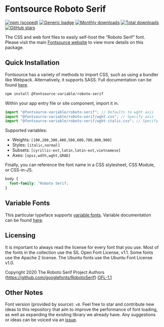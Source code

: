 # Fontsource Roboto Serif

[![npm (scoped)](https://img.shields.io/npm/v/@fontsource/roboto-serif?color=brightgreen)](https://www.npmjs.com/package/@fontsource/roboto-serif) [![Generic badge](https://img.shields.io/badge/fontsource-passing-brightgreen)](https://github.com/fontsource/fontsource) [![Monthly downloads](https://badgen.net/npm/dm/@fontsource/roboto-serif)](https://github.com/fontsource/fontsource) [![Total downloads](https://badgen.net/npm/dt/@fontsource/roboto-serif)](https://github.com/fontsource/fontsource) [![GitHub stars](https://img.shields.io/github/stars/fontsource/fontsource.svg?style=social&label=Star)](https://github.com/fontsource/fontsource/stargazers)

The CSS and web font files to easily self-host the “Roboto Serif” font. Please visit the main [Fontsource website](https://fontsource.org/fonts/roboto-serif) to view more details on this package.

## Quick Installation

Fontsource has a variety of methods to import CSS, such as using a bundler like Webpack. Alternatively, it supports SASS. Full documentation can be found [here](https://fontsource.org/docs/introduction).

```javascript
npm install @fontsource-variable/roboto-serif
```

Within your app entry file or site component, import it in.

```javascript
import "@fontsource-variable/roboto-serif"; // Defaults to wght axis
import "@fontsource-variable/roboto-serif/wght.css"; // Specify axis
import "@fontsource-variable/roboto-serif/wght-italic.css"; // Specify axis and style

```

Supported variables:
- Weights: `[100,200,300,400,500,600,700,800,900]`
- Styles: `[italic,normal]`
- Subsets: `[cyrillic-ext,latin,latin-ext,vietnamese]`
- Axes: `[opsz,wdth,wght,GRAD]`

Finally, you can reference the font name in a CSS stylesheet, CSS Module, or CSS-in-JS.

```css
body {
  font-family: "Roboto Serif;
}
```

## Variable Fonts

This particular typeface supports [variable fonts](https://developer.mozilla.org/en-US/docs/Web/CSS/CSS_Fonts/Variable_Fonts_Guide).
Variable documentation can be found [here](https://fontsource.org/docs/variable-fonts).

## Licensing
It is important to always read the license for every font that you use.
Most of the fonts in the collection use the SIL Open Font License, v1.1. Some fonts use the Apache 2 license. The Ubuntu fonts use the Ubuntu Font License v1.0.

Copyright 2020 The Roboto Serif Project Authors (https://github.com/googlefonts/RobotoSerif)
[OFL-1.1](http://scripts.sil.org/OFL)

## Other Notes
Font version (provided by source): `v8`.
Feel free to star and contribute new ideas to this repository that aim to improve the performance of font loading, as well as expanding the existing library we already have. Any suggestions or ideas can be voiced via an [issue](https://github.com/fontsource/fontsource/issues).